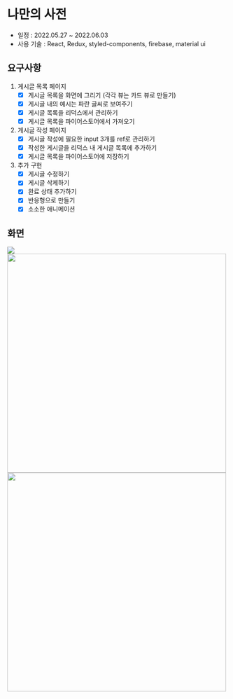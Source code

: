 # 나만의 사전
* 일정 : 2022.05.27 ~ 2022.06.03
* 사용 기술 : React, Redux, styled-components, firebase, material ui

## 요구사항
1. 게시글 목록 페이지
    - [x] 게시글 목록을 화면에 그리기 (각각 뷰는 카드 뷰로 만들기)
    - [x] 게시글 내의 예시는 파란 글씨로 보여주기
    - [x] 게시글 목록을 리덕스에서 관리하기
    - [x] 게시글 목록을 파이어스토어에서 가져오기
2. 게시글 작성 페이지
    - [x] 게시글 작성에 필요한 input 3개를 ref로 관리하기
    - [x] 작성한 게시글을 리덕스 내 게시글 목록에 추가하기
    - [x] 게시글 목록을 파이어스토어에 저장하기
3. 추가 구현
    - [x] 게시글 수정하기
    - [x] 게시글 삭제하기
    - [x] 완료 상태 추가하기
    - [x] 반응형으로 만들기
    - [x] 소소한 애니메이션 

## 화면
<img src=https://user-images.githubusercontent.com/102746846/175554831-5c4f0293-30bb-4429-9850-2758cce4fc94.png >
<img src=https://user-images.githubusercontent.com/102746846/175554867-8972dcf7-7bc5-4bb0-88d0-460ab900642c.png height=500>
<img src=https://user-images.githubusercontent.com/102746846/175554884-44521388-9fe1-407c-8aba-f321750981d9.png height=500>

